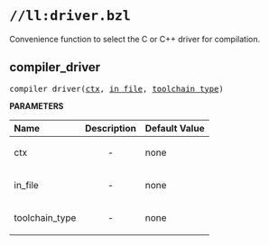 <!-- Generated with Stardoc: http://skydoc.bazel.build -->

# `//ll:driver.bzl`

Convenience function to select the C or C++ driver for compilation.


<a id="#compiler_driver"></a>

## compiler_driver

<pre>
compiler_driver(<a href="#compiler_driver-ctx">ctx</a>, <a href="#compiler_driver-in_file">in_file</a>, <a href="#compiler_driver-toolchain_type">toolchain_type</a>)
</pre>



**PARAMETERS**


| Name  | Description | Default Value |
| :------------- | :------------- | :------------- |
| <a id="compiler_driver-ctx"></a>ctx |  <p align="center"> - </p>   |  none |
| <a id="compiler_driver-in_file"></a>in_file |  <p align="center"> - </p>   |  none |
| <a id="compiler_driver-toolchain_type"></a>toolchain_type |  <p align="center"> - </p>   |  none |
